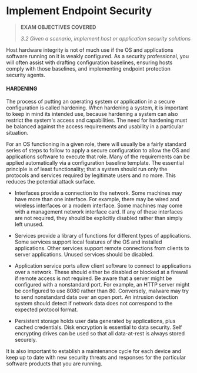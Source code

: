 # Implement Endpoint Security

> **EXAM OBJECTIVES COVERED**
> 
> _3.2 Given a scenario, implement host or application security solutions_

Host hardware integrity is not of much use if the OS and applications software running on it is weakly configured. As a security professional, you will often assist with drafting configuration baselines, ensuring hosts comply with those baselines, and implementing endpoint protection security agents.

#### HARDENING

The process of putting an operating system or application in a secure configuration is called hardening. When hardening a system, it is important to keep in mind its intended use, because hardening a system can also restrict the system's access and capabilities. The need for hardening must be balanced against the access requirements and usability in a particular situation.

For an OS functioning in a given role, there will usually be a fairly standard series of steps to follow to apply a secure configuration to allow the OS and applications software to execute that role. Many of the requirements can be applied automatically via a configuration baseline template. The essential principle is of least functionality; that a system should run only the protocols and services required by legitimate users and no more. This reduces the potential attack surface.

-   Interfaces provide a connection to the network. Some machines may have more than one interface. For example, there may be wired and wireless interfaces or a modem interface. Some machines may come with a management network interface card. If any of these interfaces are not required, they should be explicitly disabled rather than simply left unused.
  
-   Services provide a library of functions for different types of applications. Some services support local features of the OS and installed applications. Other services support remote connections from clients to server applications. Unused services should be disabled.
  
-   Application service ports allow client software to connect to applications over a network. These should either be disabled or blocked at a firewall if remote access is not required. Be aware that a server might be configured with a nonstandard port. For example, an HTTP server might be configured to use 8080 rather than 80. Conversely, malware may try to send nonstandard data over an open port. An intrusion detection system should detect if network data does not correspond to the expected protocol format.
  
-   Persistent storage holds user data generated by applications, plus cached credentials. Disk encryption is essential to data security. Self encrypting drives can be used so that all data-at-rest is always stored securely.
  

It is also important to establish a maintenance cycle for each device and keep up to date with new security threats and responses for the particular software products that you are running.